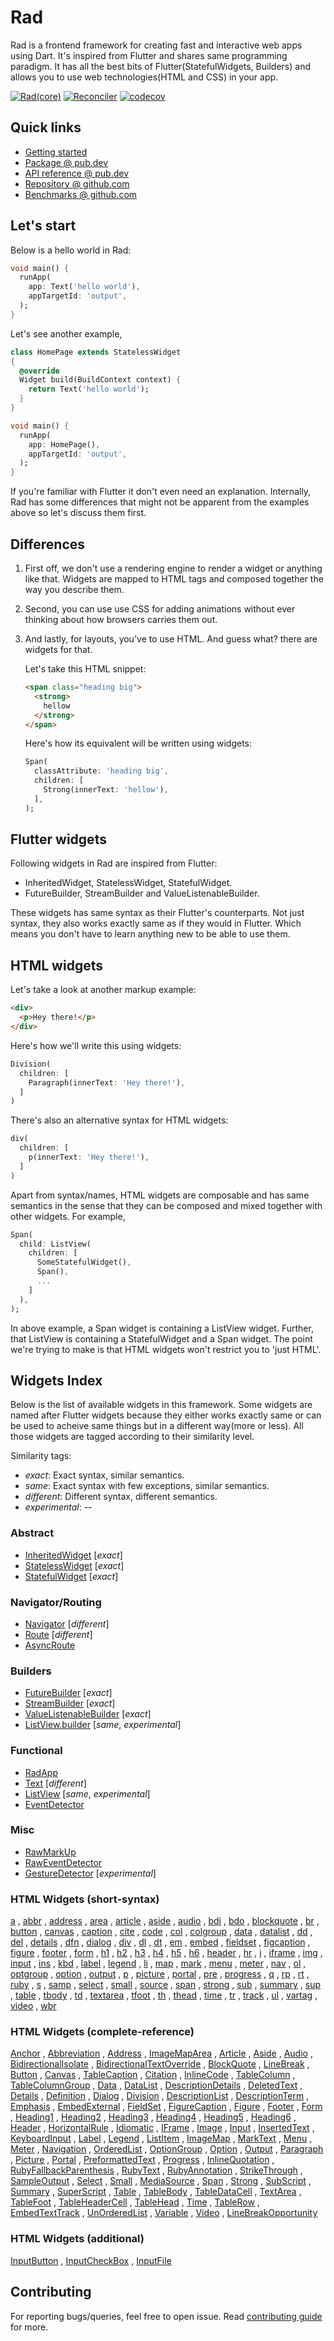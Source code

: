 # Rad

Rad is a frontend framework for creating fast and interactive web apps using Dart. It's inspired from Flutter and shares same programming paradigm. It has all the best bits of Flutter(StatefulWidgets, Builders) and allows you to use web technologies(HTML and CSS) in your app.

[![Rad(core)](https://github.com/erlage/rad/actions/workflows/rad_core.yml/badge.svg)](https://github.com/erlage/rad/actions/workflows/rad_core.yml)
[![Reconciler](https://github.com/erlage/rad/actions/workflows/reconciler.yml/badge.svg)](https://github.com/erlage/rad/actions/workflows/reconciler.yml)
[![codecov](https://codecov.io/gh/erlage/rad/branch/main/graph/badge.svg?token=PbTQU0aSDn)](https://codecov.io/gh/erlage/rad)

## Quick links

- [Getting started](https://github.com/erlage/rad/blob/main/doc/getting_started.md)
- [Package @ pub.dev](https://pub.dev/packages/rad)
- [API reference @ pub.dev](https://pub.dev/documentation/rad/latest/rad/rad-library.html)
- [Repository @ github.com](https://github.com/erlage/rad)
- [Benchmarks @ github.com](https://github.com/erlage/rad-benchmarks)

## Let's start

Below is a hello world in Rad:

```dart
void main() {
  runApp(
    app: Text('hello world'),
    appTargetId: 'output',
  );
}
```
Let's see another example,
```dart
class HomePage extends StatelessWidget
{
  @override
  Widget build(BuildContext context) {
    return Text('hello world');
  }
}

void main() {
  runApp(
    app: HomePage(),
    appTargetId: 'output',
  );
}
```
If you're familiar with Flutter it don't even need an explanation. Internally, Rad has some differences that might not be apparent from the examples above so let's discuss them first.

## Differences

1. First off, we don't use a rendering engine to render a widget or anything like that. Widgets are mapped to HTML tags and composed together the way you describe them.

2. Second, you can use use CSS for adding animations without ever thinking about how browsers carries them out.

3. And lastly, for layouts, you've to use HTML. And guess what? there are widgets for that.
  
    Let's take this HTML snippet:
    ```html
    <span class="heading big">
      <strong>
        hellow
      </strong>
    </span>
    ```
    Here's how its equivalent will be written using widgets:
    ```dart
    Span(
      classAttribute: 'heading big',
      children: [
        Strong(innerText: 'hellow'),
      ],
    );
    ```

## Flutter widgets

Following widgets in Rad are inspired from Flutter:

- InheritedWidget, StatelessWidget, StatefulWidget.
- FutureBuilder, StreamBuilder and ValueListenableBuilder.

These widgets has same syntax as their Flutter's counterparts. Not just syntax, they also works exactly same as if they would in Flutter. Which means you don't have to learn anything new to be able to use them.

## HTML widgets

Let's take a look at another markup example:
```html
<div>
  <p>Hey there!</p>
</div>
```
Here's how we'll write this using widgets:
```dart
Division(
  children: [
    Paragraph(innerText: 'Hey there!'),  
  ]
)
```
There's also an alternative syntax for HTML widgets:
```dart
div(
  children: [
    p(innerText: 'Hey there!'),
  ]
)
```

Apart from syntax/names, HTML widgets are composable and has same semantics in the sense that they can be composed and mixed together with other widgets. For example,

```dart
Span(
  child: ListView(
    children: [
      SomeStatefulWidget(),
      Span(),
      ...
    ]
  ),
);
```
In above example, a Span widget is containing a ListView widget. Further, that ListView is containing a StatefulWidget and a Span widget. The point we're trying to make is that HTML widgets won't restrict you to 'just HTML'.

## Widgets Index

Below is the list of available widgets in this framework. Some widgets are named after Flutter widgets because they either works exactly same or can be used to acheive same things but in a different way(more or less). All those widgets are tagged according to their similarity level.

Similarity tags:
  - *exact*: Exact syntax, similar semantics.
  - *same*: Exact syntax with few exceptions, similar semantics.
  - *different*: Different syntax, different semantics.
  - *experimental*: --

### Abstract

- [InheritedWidget](https://pub.dev/documentation/rad/latest/rad/InheritedWidget-class.html) \[*exact*\]
- [StatelessWidget](https://pub.dev/documentation/rad/latest/rad/StatelessWidget-class.html) \[*exact*\]
- [StatefulWidget](https://pub.dev/documentation/rad/latest/rad/StatefulWidget-class.html) \[*exact*\]

### Navigator/Routing

- [Navigator](https://pub.dev/documentation/rad/latest/rad/Navigator-class.html) \[*different*\]
- [Route](https://pub.dev/documentation/rad/latest/rad/Route-class.html) \[*different*\]
- [AsyncRoute](https://pub.dev/documentation/rad/latest/rad/AsyncRoute-class.html)

### Builders

- [FutureBuilder](https://pub.dev/documentation/rad/latest/widgets_async/FutureBuilder-class.html) \[*exact*\]
- [StreamBuilder](https://pub.dev/documentation/rad/latest/widgets_async/StreamBuilder-class.html) \[*exact*\]
- [ValueListenableBuilder](https://pub.dev/documentation/rad/latest/widgets_async/ValueListenableBuilder-class.html) \[*exact*\]
- [ListView.builder](https://pub.dev/documentation/rad/latest/rad/ListView/ListView.builder.html) \[*same*, *experimental*\]

### Functional

- [RadApp](https://pub.dev/documentation/rad/latest/rad/RadApp-class.html)
- [Text](https://pub.dev/documentation/rad/latest/rad/Text-class.html) \[*different*\]
- [ListView](https://pub.dev/documentation/rad/latest/rad/ListView-class.html) \[*same*, *experimental*\]
- [EventDetector](https://pub.dev/documentation/rad/latest/rad/EventDetector-class.html)

### Misc

- [RawMarkUp](https://pub.dev/documentation/rad/latest/rad/RawMarkUp-class.html)
- [RawEventDetector](https://pub.dev/documentation/rad/latest/rad/RawEventDetector-class.html)
- [GestureDetector](https://pub.dev/documentation/rad/latest/rad/GestureDetector-class.html) \[*experimental*\]

### HTML Widgets (short-syntax)

[a](https://pub.dev/documentation/rad/latest/widgets_short_tags/a.html)
, [abbr](https://pub.dev/documentation/rad/latest/widgets_short_tags/abbr.html)
, [address](https://pub.dev/documentation/rad/latest/widgets_short_tags/address.html)
, [area](https://pub.dev/documentation/rad/latest/widgets_short_tags/area.html)
, [article](https://pub.dev/documentation/rad/latest/widgets_short_tags/article.html)
, [aside](https://pub.dev/documentation/rad/latest/widgets_short_tags/aside.html)
, [audio](https://pub.dev/documentation/rad/latest/widgets_short_tags/audio.html)
, [bdi](https://pub.dev/documentation/rad/latest/widgets_short_tags/bdi.html)
, [bdo](https://pub.dev/documentation/rad/latest/widgets_short_tags/bdo.html)
, [blockquote](https://pub.dev/documentation/rad/latest/widgets_short_tags/blockquote.html)
, [br](https://pub.dev/documentation/rad/latest/widgets_short_tags/br.html)
, [button](https://pub.dev/documentation/rad/latest/widgets_short_tags/button.html)
, [canvas](https://pub.dev/documentation/rad/latest/widgets_short_tags/canvas.html)
, [caption](https://pub.dev/documentation/rad/latest/widgets_short_tags/caption.html)
, [cite](https://pub.dev/documentation/rad/latest/widgets_short_tags/cite.html)
, [code](https://pub.dev/documentation/rad/latest/widgets_short_tags/code.html)
, [col](https://pub.dev/documentation/rad/latest/widgets_short_tags/col.html)
, [colgroup](https://pub.dev/documentation/rad/latest/widgets_short_tags/colgroup.html)
, [data](https://pub.dev/documentation/rad/latest/widgets_short_tags/data.html)
, [datalist](https://pub.dev/documentation/rad/latest/widgets_short_tags/datalist.html)
, [dd](https://pub.dev/documentation/rad/latest/widgets_short_tags/dd.html)
, [del](https://pub.dev/documentation/rad/latest/widgets_short_tags/del.html)
, [details](https://pub.dev/documentation/rad/latest/widgets_short_tags/details.html)
, [dfn](https://pub.dev/documentation/rad/latest/widgets_short_tags/dfn.html)
, [dialog](https://pub.dev/documentation/rad/latest/widgets_short_tags/dialog.html)
, [div](https://pub.dev/documentation/rad/latest/widgets_short_tags/div.html)
, [dl](https://pub.dev/documentation/rad/latest/widgets_short_tags/dl.html)
, [dt](https://pub.dev/documentation/rad/latest/widgets_short_tags/dt.html)
, [em](https://pub.dev/documentation/rad/latest/widgets_short_tags/em.html)
, [embed](https://pub.dev/documentation/rad/latest/widgets_short_tags/embed.html)
, [fieldset](https://pub.dev/documentation/rad/latest/widgets_short_tags/fieldset.html)
, [figcaption](https://pub.dev/documentation/rad/latest/widgets_short_tags/figcaption.html)
, [figure](https://pub.dev/documentation/rad/latest/widgets_short_tags/figure.html)
, [footer](https://pub.dev/documentation/rad/latest/widgets_short_tags/footer.html)
, [form](https://pub.dev/documentation/rad/latest/widgets_short_tags/form.html)
, [h1](https://pub.dev/documentation/rad/latest/widgets_short_tags/h1.html)
, [h2](https://pub.dev/documentation/rad/latest/widgets_short_tags/h2.html)
, [h3](https://pub.dev/documentation/rad/latest/widgets_short_tags/h3.html)
, [h4](https://pub.dev/documentation/rad/latest/widgets_short_tags/h4.html)
, [h5](https://pub.dev/documentation/rad/latest/widgets_short_tags/h5.html)
, [h6](https://pub.dev/documentation/rad/latest/widgets_short_tags/h6.html)
, [header](https://pub.dev/documentation/rad/latest/widgets_short_tags/header.html)
, [hr](https://pub.dev/documentation/rad/latest/widgets_short_tags/hr.html)
, [i](https://pub.dev/documentation/rad/latest/widgets_short_tags/i.html)
, [iframe](https://pub.dev/documentation/rad/latest/widgets_short_tags/iframe.html)
, [img](https://pub.dev/documentation/rad/latest/widgets_short_tags/img.html)
, [input](https://pub.dev/documentation/rad/latest/widgets_short_tags/input.html)
, [ins](https://pub.dev/documentation/rad/latest/widgets_short_tags/ins.html)
, [kbd](https://pub.dev/documentation/rad/latest/widgets_short_tags/kbd.html)
, [label](https://pub.dev/documentation/rad/latest/widgets_short_tags/label.html)
, [legend](https://pub.dev/documentation/rad/latest/widgets_short_tags/legend.html)
, [li](https://pub.dev/documentation/rad/latest/widgets_short_tags/li.html)
, [map](https://pub.dev/documentation/rad/latest/widgets_short_tags/map.html)
, [mark](https://pub.dev/documentation/rad/latest/widgets_short_tags/mark.html)
, [menu](https://pub.dev/documentation/rad/latest/widgets_short_tags/menu.html)
, [meter](https://pub.dev/documentation/rad/latest/widgets_short_tags/meter.html)
, [nav](https://pub.dev/documentation/rad/latest/widgets_short_tags/nav.html)
, [ol](https://pub.dev/documentation/rad/latest/widgets_short_tags/ol.html)
, [optgroup](https://pub.dev/documentation/rad/latest/widgets_short_tags/optgroup.html)
, [option](https://pub.dev/documentation/rad/latest/widgets_short_tags/option.html)
, [output](https://pub.dev/documentation/rad/latest/widgets_short_tags/output.html)
, [p](https://pub.dev/documentation/rad/latest/widgets_short_tags/p.html)
, [picture](https://pub.dev/documentation/rad/latest/widgets_short_tags/picture.html)
, [portal](https://pub.dev/documentation/rad/latest/widgets_short_tags/portal.html)
, [pre](https://pub.dev/documentation/rad/latest/widgets_short_tags/pre.html)
, [progress](https://pub.dev/documentation/rad/latest/widgets_short_tags/progress.html)
, [q](https://pub.dev/documentation/rad/latest/widgets_short_tags/q.html)
, [rp](https://pub.dev/documentation/rad/latest/widgets_short_tags/rp.html)
, [rt](https://pub.dev/documentation/rad/latest/widgets_short_tags/rt.html)
, [ruby](https://pub.dev/documentation/rad/latest/widgets_short_tags/ruby.html)
, [s](https://pub.dev/documentation/rad/latest/widgets_short_tags/s.html)
, [samp](https://pub.dev/documentation/rad/latest/widgets_short_tags/samp.html)
, [select](https://pub.dev/documentation/rad/latest/widgets_short_tags/select.html)
, [small](https://pub.dev/documentation/rad/latest/widgets_short_tags/small.html)
, [source](https://pub.dev/documentation/rad/latest/widgets_short_tags/source.html)
, [span](https://pub.dev/documentation/rad/latest/widgets_short_tags/span.html)
, [strong](https://pub.dev/documentation/rad/latest/widgets_short_tags/strong.html)
, [sub](https://pub.dev/documentation/rad/latest/widgets_short_tags/sub.html)
, [summary](https://pub.dev/documentation/rad/latest/widgets_short_tags/summary.html)
, [sup](https://pub.dev/documentation/rad/latest/widgets_short_tags/sup.html)
, [table](https://pub.dev/documentation/rad/latest/widgets_short_tags/table.html)
, [tbody](https://pub.dev/documentation/rad/latest/widgets_short_tags/tbody.html)
, [td](https://pub.dev/documentation/rad/latest/widgets_short_tags/td.html)
, [textarea](https://pub.dev/documentation/rad/latest/widgets_short_tags/textarea.html)
, [tfoot](https://pub.dev/documentation/rad/latest/widgets_short_tags/tfoot.html)
, [th](https://pub.dev/documentation/rad/latest/widgets_short_tags/th.html)
, [thead](https://pub.dev/documentation/rad/latest/widgets_short_tags/thead.html)
, [time](https://pub.dev/documentation/rad/latest/widgets_short_tags/time.html)
, [tr](https://pub.dev/documentation/rad/latest/widgets_short_tags/tr.html)
, [track](https://pub.dev/documentation/rad/latest/widgets_short_tags/track.html)
, [ul](https://pub.dev/documentation/rad/latest/widgets_short_tags/ul.html)
, [vartag](https://pub.dev/documentation/rad/latest/widgets_short_tags/vartag.html)
, [video](https://pub.dev/documentation/rad/latest/widgets_short_tags/video.html)
, [wbr](https://pub.dev/documentation/rad/latest/widgets_short_tags/wbr.html)

### HTML Widgets (complete-reference)

[Anchor](https://pub.dev/documentation/rad/latest/widgets_html/Anchor-class.html)
, [Abbreviation](https://pub.dev/documentation/rad/latest/widgets_html/Abbreviation-class.html)
, [Address](https://pub.dev/documentation/rad/latest/widgets_html/Address-class.html)
, [ImageMapArea](https://pub.dev/documentation/rad/latest/widgets_html/ImageMapArea-class.html)
, [Article](https://pub.dev/documentation/rad/latest/widgets_html/Article-class.html)
, [Aside](https://pub.dev/documentation/rad/latest/widgets_html/Aside-class.html)
, [Audio](https://pub.dev/documentation/rad/latest/widgets_html/Audio-class.html)
, [BidirectionalIsolate](https://pub.dev/documentation/rad/latest/widgets_html/BidirectionalIsolate-class.html)
, [BidirectionalTextOverride](https://pub.dev/documentation/rad/latest/widgets_html/BidirectionalTextOverride-class.html)
, [BlockQuote](https://pub.dev/documentation/rad/latest/widgets_html/BlockQuote-class.html)
, [LineBreak](https://pub.dev/documentation/rad/latest/widgets_html/LineBreak-class.html)
, [Button](https://pub.dev/documentation/rad/latest/widgets_html/Button-class.html)
, [Canvas](https://pub.dev/documentation/rad/latest/widgets_html/Canvas-class.html)
, [TableCaption](https://pub.dev/documentation/rad/latest/widgets_html/TableCaption-class.html)
, [Citation](https://pub.dev/documentation/rad/latest/widgets_html/Citation-class.html)
, [InlineCode](https://pub.dev/documentation/rad/latest/widgets_html/InlineCode-class.html)
, [TableColumn](https://pub.dev/documentation/rad/latest/widgets_html/TableColumn-class.html)
, [TableColumnGroup](https://pub.dev/documentation/rad/latest/widgets_html/TableColumnGroup-class.html)
, [Data](https://pub.dev/documentation/rad/latest/widgets_html/Data-class.html)
, [DataList](https://pub.dev/documentation/rad/latest/widgets_html/DataList-class.html)
, [DescriptionDetails](https://pub.dev/documentation/rad/latest/widgets_html/DescriptionDetails-class.html)
, [DeletedText](https://pub.dev/documentation/rad/latest/widgets_html/DeletedText-class.html)
, [Details](https://pub.dev/documentation/rad/latest/widgets_html/Details-class.html)
, [Definition](https://pub.dev/documentation/rad/latest/widgets_html/Definition-class.html)
, [Dialog](https://pub.dev/documentation/rad/latest/widgets_html/Dialog-class.html)
, [Division](https://pub.dev/documentation/rad/latest/widgets_html/Division-class.html)
, [DescriptionList](https://pub.dev/documentation/rad/latest/widgets_html/DescriptionList-class.html)
, [DescriptionTerm](https://pub.dev/documentation/rad/latest/widgets_html/DescriptionTerm-class.html)
, [Emphasis](https://pub.dev/documentation/rad/latest/widgets_html/Emphasis-class.html)
, [EmbedExternal](https://pub.dev/documentation/rad/latest/widgets_html/EmbedExternal-class.html)
, [FieldSet](https://pub.dev/documentation/rad/latest/widgets_html/FieldSet-class.html)
, [FigureCaption](https://pub.dev/documentation/rad/latest/widgets_html/FigureCaption-class.html)
, [Figure](https://pub.dev/documentation/rad/latest/widgets_html/Figure-class.html)
, [Footer](https://pub.dev/documentation/rad/latest/widgets_html/Footer-class.html)
, [Form](https://pub.dev/documentation/rad/latest/widgets_html/Form-class.html)
, [Heading1](https://pub.dev/documentation/rad/latest/widgets_html/Heading1-class.html)
, [Heading2](https://pub.dev/documentation/rad/latest/widgets_html/Heading2-class.html)
, [Heading3](https://pub.dev/documentation/rad/latest/widgets_html/Heading3-class.html)
, [Heading4](https://pub.dev/documentation/rad/latest/widgets_html/Heading4-class.html)
, [Heading5](https://pub.dev/documentation/rad/latest/widgets_html/Heading5-class.html)
, [Heading6](https://pub.dev/documentation/rad/latest/widgets_html/Heading6-class.html)
, [Header](https://pub.dev/documentation/rad/latest/widgets_html/Header-class.html)
, [HorizontalRule](https://pub.dev/documentation/rad/latest/widgets_html/HorizontalRule-class.html)
, [Idiomatic](https://pub.dev/documentation/rad/latest/widgets_html/Idiomatic-class.html)
, [IFrame](https://pub.dev/documentation/rad/latest/widgets_html/IFrame-class.html)
, [Image](https://pub.dev/documentation/rad/latest/widgets_html/Image-class.html)
, [Input](https://pub.dev/documentation/rad/latest/widgets_html/Input-class.html)
, [InsertedText](https://pub.dev/documentation/rad/latest/widgets_html/InsertedText-class.html)
, [KeyboardInput](https://pub.dev/documentation/rad/latest/widgets_html/KeyboardInput-class.html)
, [Label](https://pub.dev/documentation/rad/latest/widgets_html/Label-class.html)
, [Legend](https://pub.dev/documentation/rad/latest/widgets_html/Legend-class.html)
, [ListItem](https://pub.dev/documentation/rad/latest/widgets_html/ListItem-class.html)
, [ImageMap](https://pub.dev/documentation/rad/latest/widgets_html/ImageMap-class.html)
, [MarkText](https://pub.dev/documentation/rad/latest/widgets_html/MarkText-class.html)
, [Menu](https://pub.dev/documentation/rad/latest/widgets_html/Menu-class.html)
, [Meter](https://pub.dev/documentation/rad/latest/widgets_html/Meter-class.html)
, [Navigation](https://pub.dev/documentation/rad/latest/widgets_html/Navigation-class.html)
, [OrderedList](https://pub.dev/documentation/rad/latest/widgets_html/OrderedList-class.html)
, [OptionGroup](https://pub.dev/documentation/rad/latest/widgets_html/OptionGroup-class.html)
, [Option](https://pub.dev/documentation/rad/latest/widgets_html/Option-class.html)
, [Output](https://pub.dev/documentation/rad/latest/widgets_html/Output-class.html)
, [Paragraph](https://pub.dev/documentation/rad/latest/widgets_html/Paragraph-class.html)
, [Picture](https://pub.dev/documentation/rad/latest/widgets_html/Picture-class.html)
, [Portal](https://pub.dev/documentation/rad/latest/widgets_html/Portal-class.html)
, [PreformattedText](https://pub.dev/documentation/rad/latest/widgets_html/PreformattedText-class.html)
, [Progress](https://pub.dev/documentation/rad/latest/widgets_html/Progress-class.html)
, [InlineQuotation](https://pub.dev/documentation/rad/latest/widgets_html/InlineQuotation-class.html)
, [RubyFallbackParenthesis](https://pub.dev/documentation/rad/latest/widgets_html/RubyFallbackParenthesis-class.html)
, [RubyText](https://pub.dev/documentation/rad/latest/widgets_html/RubyText-class.html)
, [RubyAnnotation](https://pub.dev/documentation/rad/latest/widgets_html/RubyAnnotation-class.html)
, [StrikeThrough](https://pub.dev/documentation/rad/latest/widgets_html/StrikeThrough-class.html)
, [SampleOutput](https://pub.dev/documentation/rad/latest/widgets_html/SampleOutput-class.html)
, [Select](https://pub.dev/documentation/rad/latest/widgets_html/Select-class.html)
, [Small](https://pub.dev/documentation/rad/latest/widgets_html/Small-class.html)
, [MediaSource](https://pub.dev/documentation/rad/latest/widgets_html/MediaSource-class.html)
, [Span](https://pub.dev/documentation/rad/latest/widgets_html/Span-class.html)
, [Strong](https://pub.dev/documentation/rad/latest/widgets_html/Strong-class.html)
, [SubScript](https://pub.dev/documentation/rad/latest/widgets_html/SubScript-class.html)
, [Summary](https://pub.dev/documentation/rad/latest/widgets_html/Summary-class.html)
, [SuperScript](https://pub.dev/documentation/rad/latest/widgets_html/SuperScript-class.html)
, [Table](https://pub.dev/documentation/rad/latest/widgets_html/Table-class.html)
, [TableBody](https://pub.dev/documentation/rad/latest/widgets_html/TableBody-class.html)
, [TableDataCell](https://pub.dev/documentation/rad/latest/widgets_html/TableDataCell-class.html)
, [TextArea](https://pub.dev/documentation/rad/latest/widgets_html/TextArea-class.html)
, [TableFoot](https://pub.dev/documentation/rad/latest/widgets_html/TableFoot-class.html)
, [TableHeaderCell](https://pub.dev/documentation/rad/latest/widgets_html/TableHeaderCell-class.html)
, [TableHead](https://pub.dev/documentation/rad/latest/widgets_html/TableHead-class.html)
, [Time](https://pub.dev/documentation/rad/latest/widgets_html/Time-class.html)
, [TableRow](https://pub.dev/documentation/rad/latest/widgets_html/TableRow-class.html)
, [EmbedTextTrack](https://pub.dev/documentation/rad/latest/widgets_html/EmbedTextTrack-class.html)
, [UnOrderedList](https://pub.dev/documentation/rad/latest/widgets_html/UnOrderedList-class.html)
, [Variable](https://pub.dev/documentation/rad/latest/widgets_html/Variable-class.html)
, [Video](https://pub.dev/documentation/rad/latest/widgets_html/Video-class.html)
, [LineBreakOpportunity](https://pub.dev/documentation/rad/latest/widgets_html/LineBreakOpportunity-class.html)

### HTML Widgets (additional)

[InputButton](https://pub.dev/documentation/rad/latest/widgets_html/InputButton-class.html)
, [InputCheckBox](https://pub.dev/documentation/rad/latest/widgets_html/InputCheckBox-class.html)
, [InputFile](https://pub.dev/documentation/rad/latest/widgets_html/InputFile-class.html)

## Contributing
For reporting bugs/queries, feel free to open issue. Read [contributing guide](https://github.com/erlage/rad/blob/main/CONTRIBUTING.md) for more.
